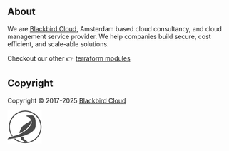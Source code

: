 ## About

We are [Blackbird Cloud](https://blackbird.cloud), Amsterdam based cloud consultancy, and cloud management service provider. We help companies build secure, cost efficient, and scale-able solutions.

Checkout our other :point_right: [terraform modules](https://registry.terraform.io/namespaces/blackbird-cloud)

## Copyright

Copyright © 2017-2025 [Blackbird Cloud](https://blackbird.cloud)

[![blackbird-logo](https://raw.githubusercontent.com/blackbird-cloud/terraform-module-template/main/.config/logo_simple.png)](https://blackbird.cloud)
